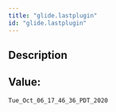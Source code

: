 ```yaml
---
title: "glide.lastplugin"
id: "glide.lastplugin"
---
```

## Description



## Value: 
```
Tue_Oct_06_17_46_36_PDT_2020
```
